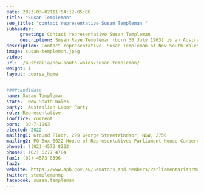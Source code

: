 ```yaml
---
date: 2023-03-02T11:54:12-05:00
title: "Susan Templeman"
seo_title: "contact representative Susan Templeman "
subheader:
     greeting: Contact representative Susan Templeman
     description: Susan Raye Templeman (born 30 July 1963) is an Australian politician. She is the member for Macquarie in the Australian House of Representatives and is Australia's Special Envoy for the Arts. She is a member of the Australian Labor Party and defeated the Liberal Louise Markus at the 2016 federal election. She was re-elected in 2019. Templeman had previously run twice for the same seat, in 2010 and 2013.
description: Contact representative  Susan Templeman of New South Wales. Contact information for  Susan Templeman includes email address, phone number, and mailing address.
image: susan-templeman.jpeg
video:
url:  /australia/new-south-wales/susan-templeman/
weight: 1
layout: course_home


####candidate
name: Susan Templeman
state:	New South Wales
party:	Australian Labor Party
role: Representative
inoffice: current
born:  30-7-1963
elected: 2022
mailing1: Ground Floor, 299 George StreetWindsor, NSW, 2756
mailing2: PO Box 6022 House of Representatives Parliament House Canberra ACT 2600
phone1: ((02) 4573 8222
phone2: (02) 6277 4784
fax1: (02) 4573 8396
fax2:
website: https://www.aph.gov.au/Senators_and_Members/Parliamentarian?MPID=181810
twitter: stemplemanmp
facebook: susan.templeman
---
```

